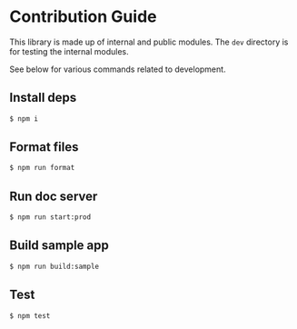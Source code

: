 # Contribution Guide

This library is made up of internal and public modules. The `dev` directory is for testing the internal modules.

See below for various commands related to development.

## Install deps

```sh
$ npm i
```

## Format files

```sh
$ npm run format
```

## Run doc server

```sh
$ npm run start:prod
```

## Build sample app

```sh
$ npm run build:sample
```

## Test

```sh
$ npm test
```
